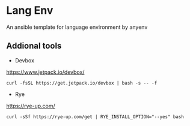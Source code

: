 # Lang Env

An ansible template for language environment by anyenv

## Addional tools

- Devbox

<https://www.jetpack.io/devbox/>

```
curl -fsSL https://get.jetpack.io/devbox | bash -s -- -f
```

- Rye

<https://rye-up.com/>

```
curl -sSf https://rye-up.com/get | RYE_INSTALL_OPTION="--yes" bash
```
